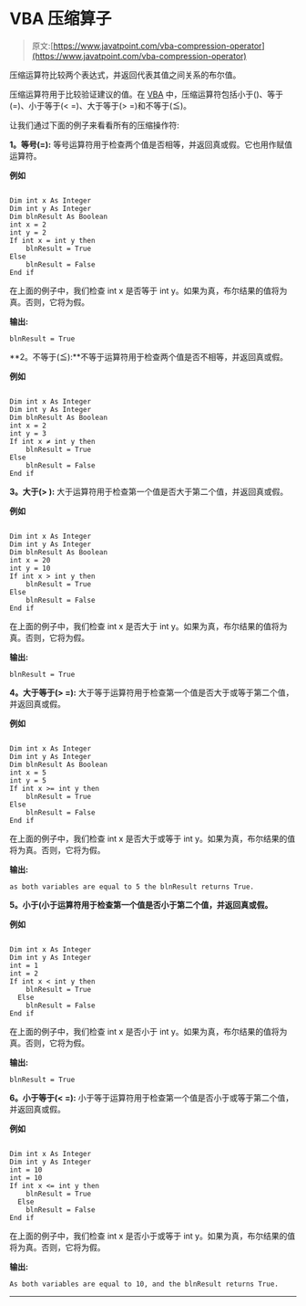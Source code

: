 # VBA 压缩算子

> 原文:[https://www.javatpoint.com/vba-compression-operator](https://www.javatpoint.com/vba-compression-operator)

压缩运算符比较两个表达式，并返回代表其值之间关系的布尔值。

压缩运算符用于比较验证建议的值。在 [VBA](https://www.javatpoint.com/vba) 中，压缩运算符包括小于()、等于(=)、小于等于(< =)、大于等于(> =)和不等于(≦)。

让我们通过下面的例子来看看所有的压缩操作符:

**1。等号(=):** 等号运算符用于检查两个值是否相等，并返回真或假。它也用作赋值运算符。

**例如**

```

Dim int x As Integer 
Dim int y As Integer 
Dim blnResult As Boolean 
int x = 2
int y = 2
If int x = int y then 
    blnResult = True
Else
    blnResult = False 
End if

```

在上面的例子中，我们检查 int x 是否等于 int y。如果为真，布尔结果的值将为真。否则，它将为假。

**输出:**

```
blnResult = True

```

**2。不等于(≦):**不等于运算符用于检查两个值是否不相等，并返回真或假。

**例如**

```

Dim int x As Integer 
Dim int y As Integer 
Dim blnResult As Boolean 
int x = 2
int y = 3
If int x ≠ int y then 
    blnResult = True
Else
    blnResult = False 
End if

```

**3。大于(> ):** 大于运算符用于检查第一个值是否大于第二个值，并返回真或假。

**例如**

```

Dim int x As Integer 
Dim int y As Integer 
Dim blnResult As Boolean 
int x = 20
int y = 10
If int x > int y then 
    blnResult = True
Else
    blnResult = False 
End if

```

在上面的例子中，我们检查 int x 是否大于 int y。如果为真，布尔结果的值将为真。否则，它将为假。

**输出:**

```
blnResult = True

```

**4。大于等于(> =):** 大于等于运算符用于检查第一个值是否大于或等于第二个值，并返回真或假。

**例如**

```

Dim int x As Integer 
Dim int y As Integer 
Dim blnResult As Boolean 
int x = 5
int y = 5
If int x >= int y then 
    blnResult = True
Else
    blnResult = False 
End if

```

在上面的例子中，我们检查 int x 是否大于或等于 int y。如果为真，布尔结果的值将为真。否则，它将为假。

**输出:**

```
as both variables are equal to 5 the blnResult returns True.

```

**5。小于(小于运算符用于检查第一个值是否小于第二个值，并返回真或假。**

**例如**

```

Dim int x As Integer
Dim int y As Integer
int = 1
int = 2
If int x < int y then
    blnResult = True
  Else
    blnResult = False
End if

```

在上面的例子中，我们检查 int x 是否小于 int y。如果为真，布尔结果的值将为真。否则，它将为假。

**输出:**

```
blnResult = True

```

**6。小于等于(< =):** 小于等于运算符用于检查第一个值是否小于或等于第二个值，并返回真或假。

**例如**

```

Dim int x As Integer
Dim int y As Integer
int = 10
int = 10
If int x <= int y then
    blnResult = True
  Else
    blnResult = False
End if

```

在上面的例子中，我们检查 int x 是否小于或等于 int y。如果为真，布尔结果的值将为真。否则，它将为假。

**输出:**

```
As both variables are equal to 10, and the blnResult returns True.

```

* * *